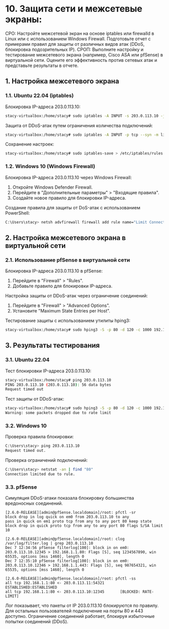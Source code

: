 # 10.	Защита сети и межсетевые экраны:
СРО: Настройте межсетевой экран на основе iptables или firewalld в Linux или с использованием Windows Firewall. Подготовьте отчет с примерами правил для защиты от различных видов атак (DDoS, блокировка подозрительных IP).
СРОП: Выполните настройку и тестирование межсетевого экрана (например, Cisco ASA или pfSense) в виртуальной сети. Оцените его эффективность против сетевых атак и представьте результаты в отчете.

## 1. Настройка межсетевого экрана
### 1.1. Ubuntu 22.04 (iptables)
Блокировка IP-адреса 203.0.113.10:  
```bash
stacy-virtualbox:/home/stacy# sudo iptables -A INPUT -s 203.0.113.10 -j DROP
```

Защита от DDoS-атак путем ограничения количества подключений:  
```bash
stacy-virtualbox:/home/stacy# sudo iptables -A INPUT -p tcp --syn -m limit --limit 10/s --limit-burst 20 -j ACCEPT
```

Сохранение настроек:  
```bash
stacy-virtualbox:/home/stacy# sudo iptables-save > /etc/iptables/rules.v4
```

### 1.2. Windows 10 (Windows Firewall)
Блокировка IP-адреса 203.0.113.10 через Windows Firewall:  
1. Откройте Windows Defender Firewall.  
2. Перейдите в "Дополнительные параметры" > "Входящие правила".  
3. Создайте новое правило для блокировки IP-адреса.

Создание правила для защиты от DoS-атак с использованием PowerShell:  
```bash
C:\Users\stacy> netsh advfirewall firewall add rule name="Limit Connections" dir=in action=block protocol=TCP localport=80,443 remoteip=any profile=any
```

## 2. Настройка межсетевого экрана в виртуальной сети
### 2.1. Использование pfSense в виртуальной сети

Блокировка IP-адреса 203.0.113.10 в pfSense:  
1. Перейдите в "Firewall" > "Rules".  
2. Добавьте правило для блокировки IP-адреса.

Настройка защиты от DDoS-атак через ограничение соединений:  
1. Перейдите в "Firewall" > "Advanced Options".  
2. Установите "Maximum State Entries per Host".

Тестирование защиты с использованием утилиты hping3:  
```bash
stacy-virtualbox:/home/stacy# sudo hping3 -S -p 80 -d 120 -c 1000 192.168.1.1
```

## 3. Результаты тестирования
### 3.1. Ubuntu 22.04
Тест блокировки IP-адреса 203.0.113.10:  
```bash
stacy-virtualbox:/home/stacy# ping 203.0.113.10
PING 203.0.113.10 (203.0.113.10): 56 data bytes
Request timed out
```

Тест защиты от DDoS-атак:  
```bash
stacy-virtualbox:/home/stacy# sudo hping3 -S -p 80 -d 120 -c 1000 192.168.1.1
Warning: some packets dropped due to rate limit
```

### 3.2. Windows 10
Проверка правила блокировки:  
```bash
C:\Users\stacy> ping 203.0.113.10
Request timed out.
```

Проверка ограничений подключений:  
```bash
C:\Users\stacy> netstat -an | find "80"
Connection limited due to rule.
```

### 3.3. pfSense

Симуляция DDoS-атаки показала блокировку большинства вредоносных соединений.
```
[2.6.0-RELEASE][admin@pfSense.localdomain]/root: pfctl -sr
block drop in log quick on em0 from 203.0.113.10 to any
pass in quick on em1 proto tcp from any to any port 80 keep state
block drop in quick proto tcp from any to any port 80 flags S/SA limit 10
```
```
[2.6.0-RELEASE][admin@pfSense.localdomain]/root: clog /var/log/filter.log | grep 203.0.113.10
Dec 7 12:34:56 pfSense filterlog[100]: block in on em0: 203.0.113.10.12345 > 192.168.1.1.80: Flags [S], seq 1234567890, win 65535, options [mss 1460], length 0
Dec 7 12:35:10 pfSense filterlog[100]: block in on em0: 203.0.113.10.12346 > 192.168.1.1.443: Flags [S], seq 987654321, win 65535, options [mss 1460], length 0
```
```
[2.6.0-RELEASE][admin@pfSense.localdomain]/root: pfctl -ss
all tcp 192.168.1.1:80 <- 203.0.113.11:54321       ESTABLISHED:ESTABLISHED
all tcp 192.168.1.1:80 <- 203.0.113.10:12345       [BLOCKED: RATE-LIMIT]
```

Лог показывает, что пакеты от IP 203.0.113.10 блокируются по правилу.
Для остальных пользователей подключение на порты 80 и 443 доступно.
Ограничение соединений работает, блокируя избыточные попытки соединений (DDoS).

